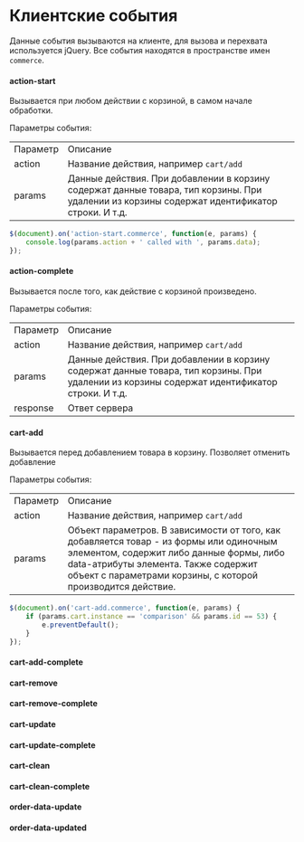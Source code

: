 # Клиентские события

Данные события вызываются на клиенте, для вызова и перехвата используется jQuery. Все события находятся в пространстве имен `commerce`.

#### action-start

Вызывается при любом действии с корзиной, в самом начале обработки.

Параметры события:

<table width="100%">
<tr><td>Параметр</td><td>Описание</td></tr>
<tr><td>action</td><td>Название действия, например <code>cart/add</code></td></tr>
<tr><td>params</td><td>Данные действия. При добавлении в корзину содержат данные товара, тип корзины. При удалении из корзины содержат идентификатор строки. И т.д.</td></tr>
</table>

```js
$(document).on('action-start.commerce', function(e, params) {
    console.log(params.action + ' called with ', params.data);
});
```

#### action-complete

Вызывается после того, как действие с корзиной произведено.

Параметры события:

<table width="100%">
<tr><td>Параметр</td><td>Описание</td></tr>
<tr><td>action</td><td>Название действия, например <code>cart/add</code></td></tr>
<tr><td>params</td><td>Данные действия. При добавлении в корзину содержат данные товара, тип корзины. При удалении из корзины содержат идентификатор строки. И т.д.</td></tr>
<tr><td>response</td><td>Ответ сервера</td></tr>
</table>

#### cart-add

Вызывается перед добавлением товара в корзину. Позволяет отменить добавление

Параметры события:

<table width="100%">
<tr><td>Параметр</td><td>Описание</td></tr>
<tr><td>action</td><td>Название действия, например <code>cart/add</code></td></tr>
<tr><td>params</td><td>Объект параметров. В зависимости от того, как добавляется товар - из формы или одиночным элементом, содержит либо данные формы, либо data-атрибуты элемента. Также содержит объект с параметрами корзины, с которой производится действие.</td></tr>
</table>

```js
$(document).on('cart-add.commerce', function(e, params) {
    if (params.cart.instance == 'comparison' && params.id == 53) {
        e.preventDefault();
    }
});
```

#### cart-add-complete
#### cart-remove
#### cart-remove-complete
#### cart-update
#### cart-update-complete
#### cart-clean
#### cart-clean-complete
#### order-data-update
#### order-data-updated
